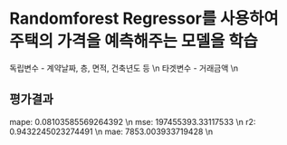 # Randomforest Regressor를 사용하여 주택의 가격을 예측해주는 모델을 학습 
독립변수 - 계약날짜, 층, 면적, 건축년도 등 \n
타겟변수 - 거래금액 \n

## 평가결과
mape: 0.08103585569264392 \n
mse: 197455393.33117533 \n
r2: 0.9432245023274491 \n
mae: 7853.003933719428 \n
